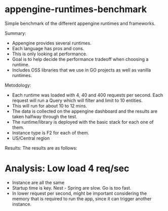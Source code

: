 # appengine-runtimes-benchmark
Simple benchmark of the different appengine runtimes and frameworks.

Summary:
- Appengine provides several runtimes.
- Each language has pros and cons.
- This is only looking at performance.
- Goal is to help decide the performance tradeoff when choosing a runtime.
- Includes OSS libraries that we use in GO projects as well as vanilla runtimes.

Metodology:
- Each runtime was loaded with 4, 40 and 400 requests per second. Each request will run a Query which will filter and limit to 10 entities.
- This will run for about 10 to 12 mins.
- The data is collected on the appengine dashboard and the results are taken halfway through the test.
- The runtime/library is deployed with the basic stack for each one of them.
- Instance type is F2 for each of them.
- US/Central region

Results:
The results are as follows:

Analysis:
Low load 4 req/sec
====================
- Instance are all the same
- Startup time is key. Nest - Spring are slow. Go is too fast.
- In lower request per second, might be important considering the memory that is required to run the app, since it can trigger another instance.
